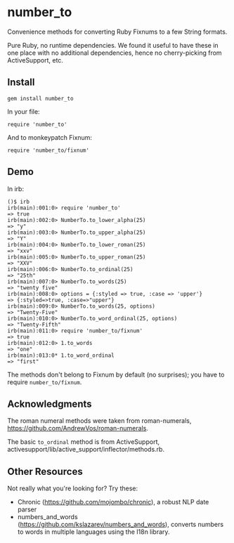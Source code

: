 number_to
=========

Convenience methods for converting Ruby Fixnums to a few String formats.

Pure Ruby, no runtime dependencies. We found it useful to have these in one place with no additional dependencies, hence no cherry-picking from ActiveSupport, etc.

## Install

```
gem install number_to
```

In your file:

```
require 'number_to'
```

And to monkeypatch Fixnum:

```
require 'number_to/fixnum'
```

## Demo

In irb:

```
()$ irb
irb(main):001:0> require 'number_to'
=> true
irb(main):002:0> NumberTo.to_lower_alpha(25)
=> "y"
irb(main):003:0> NumberTo.to_upper_alpha(25)                                                                                                                           
=> "Y"
irb(main):004:0> NumberTo.to_lower_roman(25)                                                                                                                           
=> "xxv"
irb(main):005:0> NumberTo.to_upper_roman(25)                                                                                                                           
=> "XXV"
irb(main):006:0> NumberTo.to_ordinal(25)                                                                                                                               
=> "25th"
irb(main):007:0> NumberTo.to_words(25)
=> "twenty five"
irb(main):008:0> options = {:styled => true, :case => 'upper'}                                                                                                         
=> {:styled=>true, :case=>"upper"}
irb(main):009:0> NumberTo.to_words(25, options)
=> "Twenty-Five"
irb(main):010:0> NumberTo.to_word_ordinal(25, options)
=> "Twenty-Fifth"
irb(main):011:0> require 'number_to/fixnum'
=> true
irb(main):012:0> 1.to_words
=> "one"
irb(main):013:0* 1.to_word_ordinal
=> "first"
```

The methods don't belong to Fixnum by default (no surprises); you have to require `number_to/fixnum`.

## Acknowledgments

The roman numeral methods were taken from roman-numerals, https://github.com/AndrewVos/roman-numerals.

The basic `to_ordinal` method is from ActiveSupport, activesupport/lib/active_support/inflector/methods.rb.

## Other Resources

Not really what you're looking for? Try these:

  - Chronic (https://github.com/mojombo/chronic), a robust NLP date parser
  - numbers_and_words (https://github.com/kslazarev/numbers_and_words), converts numbers to words in multiple languages using the I18n library.

